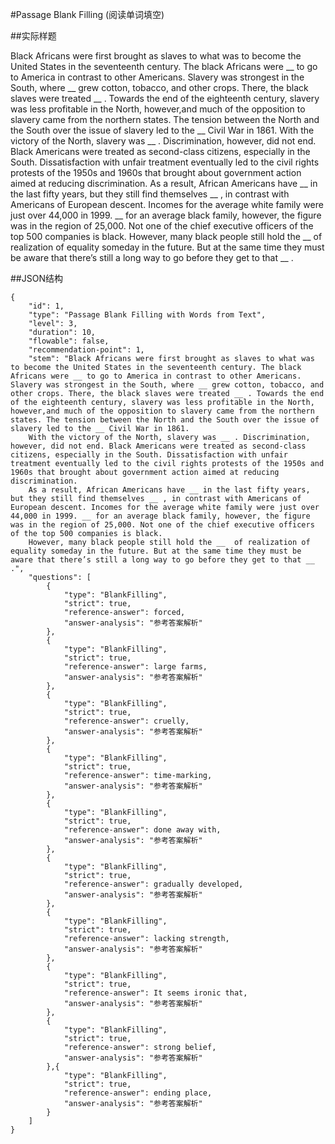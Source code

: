 #Passage Blank Filling (阅读单词填空)

##实际样题

Black Africans were first brought as slaves to what was to become the United States in the seventeenth century. The black Africans were __ to go to America in contrast to other Americans. Slavery was strongest in the South, where __ grew cotton, tobacco, and other crops. There, the black slaves were treated __ . Towards the end of the eighteenth century, slavery was less profitable in the North, however,and much of the opposition to slavery came from the northern states. The tension between the North and the South over the issue of slavery led to the __ Civil War in 1861.
With the victory of the North, slavery was __ . Discrimination, however, did not end. Black Americans were treated as second-class citizens, especially in the South. Dissatisfaction with unfair treatment eventually led to the civil rights protests of the 1950s and 1960s that brought about government action aimed at reducing discrimination.
As a result, African Americans have __ in the last fifty years, but they still find themselves __ , in contrast with Americans of European descent. Incomes for the average white family were just over 44,000 in 1999. __ for an average black family, however, the figure was in the region of 25,000. Not one of the chief executive officers of the top 500 companies is black.
However, many black people still hold the __  of realization of equality someday in the future. But at the same time they must be aware that there’s still a long way to go before they get to that __ . 

##JSON结构

	{
		"id": 1,						
		"type": "Passage Blank Filling with Words from Text",			
		"level": 3,						
		"duration": 10,					
		"flowable": false,				
		"recommendation-point": 1,		
		"stem": "Black Africans were first brought as slaves to what was to become the United States in the seventeenth century. The black Africans were __ to go to America in contrast to other Americans. Slavery was strongest in the South, where __ grew cotton, tobacco, and other crops. There, the black slaves were treated __ . Towards the end of the eighteenth century, slavery was less profitable in the North, however,and much of the opposition to slavery came from the northern states. The tension between the North and the South over the issue of slavery led to the __ Civil War in 1861.
		With the victory of the North, slavery was __ . Discrimination, however, did not end. Black Americans were treated as second-class citizens, especially in the South. Dissatisfaction with unfair treatment eventually led to the civil rights protests of the 1950s and 1960s that brought about government action aimed at reducing discrimination.
		As a result, African Americans have __ in the last fifty years, but they still find themselves __ , in contrast with Americans of European descent. Incomes for the average white family were just over 44,000 in 1999. __ for an average black family, however, the figure was in the region of 25,000. Not one of the chief executive officers of the top 500 companies is black.
		However, many black people still hold the __  of realization of equality someday in the future. But at the same time they must be aware that there’s still a long way to go before they get to that __ .",
		"questions": [			
			{
				"type": "BlankFilling",
				"strict": true,
				"reference-answer": forced,		
				"answer-analysis": "参考答案解析"
			},
			{
				"type": "BlankFilling",
				"strict": true,
				"reference-answer": large farms,		
				"answer-analysis": "参考答案解析"
			},
			{
				"type": "BlankFilling",
				"strict": true,
				"reference-answer": cruelly,		
				"answer-analysis": "参考答案解析"
			},
			{
				"type": "BlankFilling",
				"strict": true,
				"reference-answer": time-marking,		
				"answer-analysis": "参考答案解析"
			},
			{
				"type": "BlankFilling",
				"strict": true,
				"reference-answer": done away with,		
				"answer-analysis": "参考答案解析"
			},
			{
				"type": "BlankFilling",
				"strict": true,
				"reference-answer": gradually developed,		
				"answer-analysis": "参考答案解析"
			},
			{
				"type": "BlankFilling",
				"strict": true,
				"reference-answer": lacking strength,		
				"answer-analysis": "参考答案解析"
			},
			{
				"type": "BlankFilling",
				"strict": true,
				"reference-answer": It seems ironic that,		
				"answer-analysis": "参考答案解析"
			},
			{
				"type": "BlankFilling",
				"strict": true,
				"reference-answer": strong belief,		
				"answer-analysis": "参考答案解析"
			},{
				"type": "BlankFilling",
				"strict": true,
				"reference-answer": ending place,		
				"answer-analysis": "参考答案解析"
			}
		]
	}